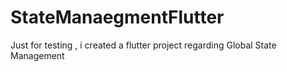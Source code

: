 # StateManaegmentFlutter
Just for testing , i created a flutter project regarding Global State Management 
